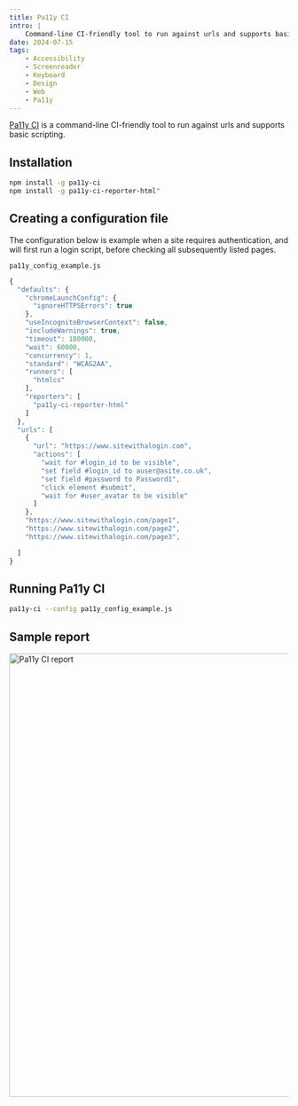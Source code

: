 ```yaml
---
title: Pa11y CI
intro: |
    Command-line CI-friendly tool to run against urls and supports basic scripting.
date: 2024-07-15
tags:
    - Accessibility
    - Screenreader
    - Keyboard
    - Design
    - Web
    - Pa11y
---
```


[Pa11y CI](https://pa11y.org) is a command-line CI-friendly tool to run against urls and supports basic scripting.

## Installation

```bash
npm install -g pa11y-ci
npm install -g pa11y-ci-reporter-html"
```

## Creating a configuration file

The configuration below is example when a site requires authentication, and will first run a login script, before checking all subsequently listed pages.

`pa11y_config_example.js`
```javascript
{
  "defaults": {
    "chromeLaunchConfig": {
      "ignoreHTTPSErrors": true
    },
    "useIncognitoBrowserContext": false,
    "includeWarnings": true,
    "timeout": 180000,
    "wait": 60000,
    "concurrency": 1,
    "standard": "WCAG2AA",
    "runners": [
      "htmlcs"
    ],
    "reporters": [
      "pa11y-ci-reporter-html"
    ]
  },
  "urls": [
    {
      "url": "https://www.sitewithalogin.com",
      "actions": [
        "wait for #login_id to be visible",
        "set field #login_id to auser@asite.co.uk",
        "set field #password to Password1",
        "click element #submit",
        "wait for #user_avatar to be visible"
      ]
    },
    "https://www.sitewithalogin.com/page1",
    "https://www.sitewithalogin.com/page2",
    "https://www.sitewithalogin.com/page3",

  ]
}
```

## Running Pa11y CI

```bash
pa11y-ci --config pa11y_config_example.js
```

## Sample report

<picture>
    <img src="/assets/img/pa11y-ci.png" alt="Pa11y CI report" width="800" decoding="async" />
</picture>